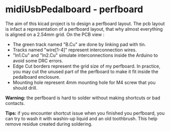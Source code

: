 # midiUsbPedalboard - perfboard

The aim of this kicad project is to design a perfboard layout. The pcb
layout is infact a representation of a perfboard layout, that why almost
everything is aligned on a 2.54mm grid. On the PCB view :
* The green track named "B.Cu" are done by linking pad with tin.
* Tracks named "wire[1-4]" represent interconnection wires.
* "In1.Cu" and "In2.Cu" simulate interconnections inside the Arduino to
  avoid some DRC errors.
* Edge Cut borders represent the grid size of my perfboard. In practice, you
  may cut the unused part of the perfboard to make it fit inside the
pedalboard enclosure.
* Mounting hole represent 4mm mounting hole for M4 screw that you should
  drill.

**Warning:** the perfboard is hard to solder without making shortcuts or bad
contacts.

**Tips:** if you encounter shortcut issue when you finished you perfboard,
you can try to wash it with washin-up liquid and an old toothbrush. This help
remove residue created during soldering.
